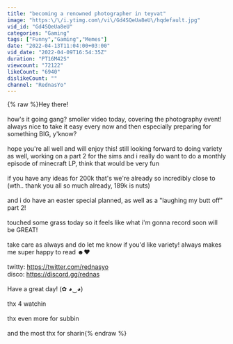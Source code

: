 ```yaml
---
title: "becoming a renowned photographer in teyvat"
image: "https:\/\/i.ytimg.com\/vi\/Gd4SQeUa8eU\/hqdefault.jpg"
vid_id: "Gd4SQeUa8eU"
categories: "Gaming"
tags: ["Funny","Gaming","Memes"]
date: "2022-04-13T11:04:00+03:00"
vid_date: "2022-04-09T16:54:35Z"
duration: "PT16M42S"
viewcount: "72122"
likeCount: "6940"
dislikeCount: ""
channel: "RednasYo"
---
```

{% raw %}Hey there!<br /><br />how's it going gang? smoller video today, covering the photography event! <br />always nice to take it easy every now and then especially preparing for something BIG, y'know?<br /><br />hope you're all well and will enjoy this! still looking forward to doing variety as well, working on a part 2 for the sims and i really do want to do a monthly episode of minecraft LP, think that would be very fun<br /><br />if you have any ideas for 200k that's we're already so incredibly close to (wth.. thank you all so much already, 189k is nuts)<br /><br />and i do have an easter special planned, as well as a &quot;laughing my butt off&quot; part 2!<br /><br />touched some grass today so it feels like what i'm gonna record soon will be GREAT! <br /><br />take care as always and do let me know if you'd like variety! always makes me super happy to read ☻♥<br /><br />twitty: <a rel="nofollow" target="blank" href="https://twitter.com/rednasyo">https://twitter.com/rednasyo</a><br />disco: <a rel="nofollow" target="blank" href="https://discord.gg/rednas">https://discord.gg/rednas</a><br /><br />Have a great day! (✿ ◕‿◕)<br /><br />thx 4 watchin<br /><br />thx even more for subbin<br /><br />and the most thx for sharin{% endraw %}
